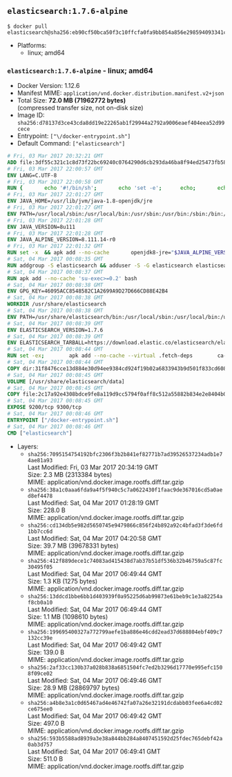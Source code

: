 ## `elasticsearch:1.7.6-alpine`

```console
$ docker pull elasticsearch@sha256:eb90cf50bca50f3c10ffcfa0fa9bb854a856e298594093341c6f7a3f2210113c
```

-	Platforms:
	-	linux; amd64

### `elasticsearch:1.7.6-alpine` - linux; amd64

-	Docker Version: 1.12.6
-	Manifest MIME: `application/vnd.docker.distribution.manifest.v2+json`
-	Total Size: **72.0 MB (71962772 bytes)**  
	(compressed transfer size, not on-disk size)
-	Image ID: `sha256:d78137d3ce43cda8dd19e22265ab1f29944a2792a9006eaef404eea52d99cece`
-	Entrypoint: `["\/docker-entrypoint.sh"]`
-	Default Command: `["elasticsearch"]`

```dockerfile
# Fri, 03 Mar 2017 20:32:21 GMT
ADD file:3df55c321c1c8d73f22bc69240c0764290d6cb293da46ba8f94ed25473fb5853 in / 
# Fri, 03 Mar 2017 22:00:57 GMT
ENV LANG=C.UTF-8
# Fri, 03 Mar 2017 22:00:58 GMT
RUN { 		echo '#!/bin/sh'; 		echo 'set -e'; 		echo; 		echo 'dirname "$(dirname "$(readlink -f "$(which javac || which java)")")"'; 	} > /usr/local/bin/docker-java-home 	&& chmod +x /usr/local/bin/docker-java-home
# Fri, 03 Mar 2017 22:01:27 GMT
ENV JAVA_HOME=/usr/lib/jvm/java-1.8-openjdk/jre
# Fri, 03 Mar 2017 22:01:27 GMT
ENV PATH=/usr/local/sbin:/usr/local/bin:/usr/sbin:/usr/bin:/sbin:/bin:/usr/lib/jvm/java-1.8-openjdk/jre/bin:/usr/lib/jvm/java-1.8-openjdk/bin
# Fri, 03 Mar 2017 22:01:28 GMT
ENV JAVA_VERSION=8u111
# Fri, 03 Mar 2017 22:01:28 GMT
ENV JAVA_ALPINE_VERSION=8.111.14-r0
# Fri, 03 Mar 2017 22:01:32 GMT
RUN set -x 	&& apk add --no-cache 		openjdk8-jre="$JAVA_ALPINE_VERSION" 	&& [ "$JAVA_HOME" = "$(docker-java-home)" ]
# Sat, 04 Mar 2017 00:08:35 GMT
RUN addgroup -S elasticsearch && adduser -S -G elasticsearch elasticsearch
# Sat, 04 Mar 2017 00:08:37 GMT
RUN apk add --no-cache 'su-exec>=0.2' bash
# Sat, 04 Mar 2017 00:08:38 GMT
ENV GPG_KEY=46095ACC8548582C1A2699A9D27D666CD88E42B4
# Sat, 04 Mar 2017 00:08:38 GMT
WORKDIR /usr/share/elasticsearch
# Sat, 04 Mar 2017 00:08:38 GMT
ENV PATH=/usr/share/elasticsearch/bin:/usr/local/sbin:/usr/local/bin:/usr/sbin:/usr/bin:/sbin:/bin:/usr/lib/jvm/java-1.8-openjdk/jre/bin:/usr/lib/jvm/java-1.8-openjdk/bin
# Sat, 04 Mar 2017 00:08:39 GMT
ENV ELASTICSEARCH_VERSION=1.7.6
# Sat, 04 Mar 2017 00:08:39 GMT
ENV ELASTICSEARCH_TARBALL=https://download.elastic.co/elasticsearch/elasticsearch/elasticsearch-1.7.6.tar.gz ELASTICSEARCH_TARBALL_ASC= ELASTICSEARCH_TARBALL_SHA1=0b6ec9fe34b29e6adc4d8481630bf1f69cb04aa9
# Sat, 04 Mar 2017 00:08:44 GMT
RUN set -ex; 		apk add --no-cache --virtual .fetch-deps 		ca-certificates 		gnupg 		openssl 		tar 	; 		wget -O elasticsearch.tar.gz "$ELASTICSEARCH_TARBALL"; 		if [ "$ELASTICSEARCH_TARBALL_SHA1" ]; then 		echo "$ELASTICSEARCH_TARBALL_SHA1 *elasticsearch.tar.gz" | sha1sum -c -; 	fi; 		if [ "$ELASTICSEARCH_TARBALL_ASC" ]; then 		wget -O elasticsearch.tar.gz.asc "$ELASTICSEARCH_TARBALL_ASC"; 		export GNUPGHOME="$(mktemp -d)"; 		gpg --keyserver ha.pool.sks-keyservers.net --recv-keys "$GPG_KEY"; 		gpg --batch --verify elasticsearch.tar.gz.asc elasticsearch.tar.gz; 		rm -r "$GNUPGHOME" elasticsearch.tar.gz.asc; 	fi; 		tar -xf elasticsearch.tar.gz --strip-components=1; 	rm elasticsearch.tar.gz; 		apk del .fetch-deps; 		mkdir -p ./plugins; 	for path in 		./data 		./logs 		./config 		./config/scripts 	; do 		mkdir -p "$path"; 		chown -R elasticsearch:elasticsearch "$path"; 	done; 		if [ "${ELASTICSEARCH_VERSION%%.*}" -gt 1 ]; then 		elasticsearch --version; 	else 		elasticsearch -v; 	fi
# Sat, 04 Mar 2017 00:08:44 GMT
COPY dir:31f8476cce13d884e30d94ee9384cd924f19b02a6833943b9d501f833cd60885 in ./config 
# Sat, 04 Mar 2017 00:08:45 GMT
VOLUME [/usr/share/elasticsearch/data]
# Sat, 04 Mar 2017 00:08:45 GMT
COPY file:2c17a92e4308bdce9fe8a119d9cc5794f0aff8c512a55882b834e2e8404b0112 in / 
# Sat, 04 Mar 2017 00:08:45 GMT
EXPOSE 9200/tcp 9300/tcp
# Sat, 04 Mar 2017 00:08:46 GMT
ENTRYPOINT ["/docker-entrypoint.sh"]
# Sat, 04 Mar 2017 00:08:46 GMT
CMD ["elasticsearch"]
```

-	Layers:
	-	`sha256:7095154754192bfc2306f3b2b841ef82771b7ad39526537234adb1e74ae81a93`  
		Last Modified: Fri, 03 Mar 2017 20:34:19 GMT  
		Size: 2.3 MB (2313384 bytes)  
		MIME: application/vnd.docker.image.rootfs.diff.tar.gzip
	-	`sha256:38a1c0aaa6fda9a4f5f940c5c7a0622430f1faac9de367016cd5a0aed8ef4478`  
		Last Modified: Sat, 04 Mar 2017 01:28:19 GMT  
		Size: 228.0 B  
		MIME: application/vnd.docker.image.rootfs.diff.tar.gzip
	-	`sha256:cd134db5e982d5650745e9479866c856f24b892a92c4bfad3f3de6fd1bb7cc6d`  
		Last Modified: Sat, 04 Mar 2017 04:20:58 GMT  
		Size: 39.7 MB (39678331 bytes)  
		MIME: application/vnd.docker.image.rootfs.diff.tar.gzip
	-	`sha256:412f889dece1c74083ad415438d7ab37b51df536b32b46759a5c87fc30495f05`  
		Last Modified: Sat, 04 Mar 2017 06:49:44 GMT  
		Size: 1.3 KB (1275 bytes)  
		MIME: application/vnd.docker.image.rootfs.diff.tar.gzip
	-	`sha256:13ddcd1bbe6bb1d403939f0a95225d6ab99873e61beb9c1e3a82254af8cb0a10`  
		Last Modified: Sat, 04 Mar 2017 06:49:44 GMT  
		Size: 1.1 MB (1098610 bytes)  
		MIME: application/vnd.docker.image.rootfs.diff.tar.gzip
	-	`sha256:199695400327a772799aefe1ba886e46cdd2ead37d688804ebf409c7132cc39e`  
		Last Modified: Sat, 04 Mar 2017 06:49:42 GMT  
		Size: 139.0 B  
		MIME: application/vnd.docker.image.rootfs.diff.tar.gzip
	-	`sha256:2af33cc130b37a028b838a6851504fc7ed2b3296d17770e995efc1508f09ce02`  
		Last Modified: Sat, 04 Mar 2017 06:49:46 GMT  
		Size: 28.9 MB (28869797 bytes)  
		MIME: application/vnd.docker.image.rootfs.diff.tar.gzip
	-	`sha256:a4b8e3a1c0d65467ad4e46742fa07a26e32191dcdabb03fee6a4cd02ce675ee0`  
		Last Modified: Sat, 04 Mar 2017 06:49:42 GMT  
		Size: 497.0 B  
		MIME: application/vnd.docker.image.rootfs.diff.tar.gzip
	-	`sha256:593b5588ad8939a3e38a844bb284a8407451592d25fdec765debf42a0ab3d757`  
		Last Modified: Sat, 04 Mar 2017 06:49:41 GMT  
		Size: 511.0 B  
		MIME: application/vnd.docker.image.rootfs.diff.tar.gzip
